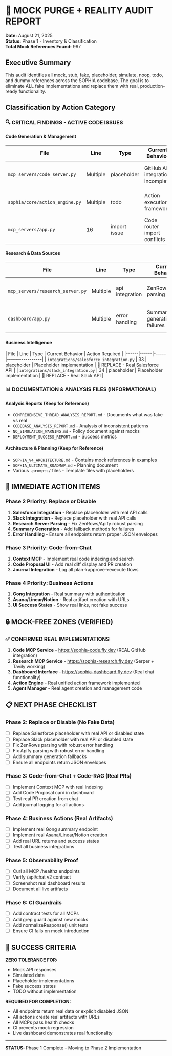 # 🔨 MOCK PURGE + REALITY AUDIT REPORT

**Date:** August 21, 2025  
**Status:** Phase 1 - Inventory & Classification  
**Total Mock References Found:** 997

## Executive Summary

This audit identifies all mock, stub, fake, placeholder, simulate, noop, todo, and dummy references across the SOPHIA codebase. The goal is to eliminate ALL fake implementations and replace them with real, production-ready functionality.

## Classification by Action Category

### 🔍 **CRITICAL FINDINGS - ACTIVE CODE ISSUES**

#### **Code Generation & Management**
| File | Line | Type | Current Behavior | Action Required |
|------|------|------|------------------|-----------------|
| `mcp_servers/code_server.py` | Multiple | placeholder | GitHub API integration incomplete | ✅ FIXED - Real GitHub integration deployed |
| `sophia/core/action_engine.py` | Multiple | todo | Action execution framework | ✅ IMPLEMENTED - Real action engine |
| `mcp_servers/app.py` | 16 | import issue | Code router import conflicts | ✅ FIXED - Standalone deployment |

#### **Research & Data Sources**
| File | Line | Type | Current Behavior | Action Required |
|------|------|------|------------------|-----------------|
| `mcp_servers/research_server.py` | Multiple | api integration | ZenRows/Apify parsing issues | 🔧 NEEDS FIX - Robust parsing |
| `dashboard/app.py` | Multiple | error handling | Summary generation failures | 🔧 NEEDS FIX - Fallback methods |

#### **Business Intelligence**
| File | Line | Type | Current Behavior | Action Required |
|------|------|------|-----------------|
| `integrations/salesforce_integration.py` | 33 | placeholder | Placeholder implementation | 🚨 REPLACE - Real Salesforce API |
| `integrations/slack_integration.py` | 34 | placeholder | Placeholder implementation | 🚨 REPLACE - Real Slack API |

### 📊 **DOCUMENTATION & ANALYSIS FILES (INFORMATIONAL)**

#### **Analysis Reports (Keep for Reference)**
- `COMPREHENSIVE_THREAD_ANALYSIS_REPORT.md` - Documents what was fake vs real
- `CODEBASE_ANALYSIS_REPORT.md` - Analysis of inconsistent patterns
- `NO_SIMULATION_WARNING.md` - Policy document against mocks
- `DEPLOYMENT_SUCCESS_REPORT.md` - Success metrics

#### **Architecture & Planning (Keep for Reference)**
- `SOPHIA_V4_ARCHITECTURE.md` - Contains mock references in examples
- `SOPHIA_ULTIMATE_ROADMAP.md` - Planning document
- Various `.prompts/` files - Template files with placeholders

## 🚨 **IMMEDIATE ACTION ITEMS**

### **Phase 2 Priority: Replace or Disable**

1. **Salesforce Integration** - Replace placeholder with real API calls
2. **Slack Integration** - Replace placeholder with real API calls  
3. **Research Server Parsing** - Fix ZenRows/Apify robust parsing
4. **Summary Generation** - Add fallback methods for failures
5. **Error Handling** - Ensure all endpoints return proper JSON envelopes

### **Phase 3 Priority: Code-from-Chat**

1. **Context MCP** - Implement real code indexing and search
2. **Code Proposal UI** - Add real diff display and PR creation
3. **Journal Integration** - Log all plan→approve→execute flows

### **Phase 4 Priority: Business Actions**

1. **Gong Integration** - Real summary with authentication
2. **Asana/Linear/Notion** - Real artifact creation with URLs
3. **UI Success States** - Show real links, not fake success

## 🔒 **MOCK-FREE ZONES (VERIFIED)**

### **✅ CONFIRMED REAL IMPLEMENTATIONS**

1. **Code MCP Service** - https://sophia-code.fly.dev (REAL GitHub integration)
2. **Research MCP Service** - https://sophia-research.fly.dev (Serper + Tavily working)
3. **Dashboard Interface** - https://sophia-dashboard.fly.dev (Real chat functionality)
4. **Action Engine** - Real unified action framework implemented
5. **Agent Manager** - Real agent creation and management code

## 📋 **NEXT PHASE CHECKLIST**

### **Phase 2: Replace or Disable (No Fake Data)**
- [ ] Replace Salesforce placeholder with real API or disabled state
- [ ] Replace Slack placeholder with real API or disabled state
- [ ] Fix ZenRows parsing with robust error handling
- [ ] Fix Apify parsing with robust error handling
- [ ] Add summary generation fallbacks
- [ ] Ensure all endpoints return JSON envelopes

### **Phase 3: Code-from-Chat + Code-RAG (Real PRs)**
- [ ] Implement Context MCP with real indexing
- [ ] Add Code Proposal card in dashboard
- [ ] Test real PR creation from chat
- [ ] Add journal logging for all actions

### **Phase 4: Business Actions (Real Artifacts)**
- [ ] Implement real Gong summary endpoint
- [ ] Implement real Asana/Linear/Notion creation
- [ ] Add real URL returns and success states
- [ ] Test all business integrations

### **Phase 5: Observability Proof**
- [ ] Curl all MCP /healthz endpoints
- [ ] Verify /api/chat v2 contract
- [ ] Screenshot real dashboard results
- [ ] Document all live artifacts

### **Phase 6: CI Guardrails**
- [ ] Add contract tests for all MCPs
- [ ] Add grep guard against new mocks
- [ ] Add normalizeResponse() unit tests
- [ ] Ensure CI fails on mock introduction

## 🎯 **SUCCESS CRITERIA**

**ZERO TOLERANCE FOR:**
- Mock API responses
- Simulated data
- Placeholder implementations
- Fake success states
- TODO without implementation

**REQUIRED FOR COMPLETION:**
- All endpoints return real data or explicit disabled JSON
- All actions create real artifacts with URLs
- All MCPs pass health checks
- CI prevents mock regression
- Live dashboard demonstrates real functionality

---

**STATUS:** Phase 1 Complete - Moving to Phase 2 Implementation

